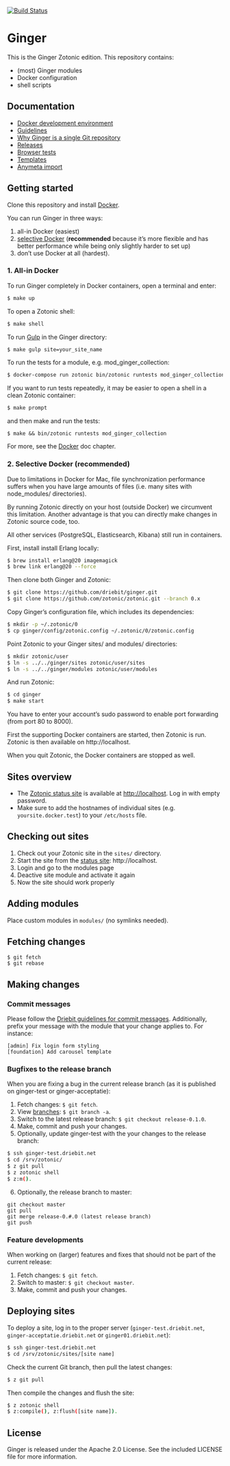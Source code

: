 
[![Build Status](https://travis-ci.org/driebit/ginger.svg?branch=master)](https://travis-ci.org/driebit/ginger)

Ginger
======

This is the Ginger Zotonic edition. This repository contains:

* (most) Ginger modules
* Docker configuration
* shell scripts

Documentation
-------------

* [Docker development environment](docs/docker.md)
* [Guidelines](docs/guidelines.md)
* [Why Ginger is a single Git repository](docs/monorepo.md)
* [Releases](docs/releases.md)
* [Browser tests](docs/browser-tests.md)
* [Templates](docs/templates.md)
* [Anymeta import](docs/anymeta-import.md)

Getting started
---------------

Clone this repository and install [Docker](https://www.docker.com/getdocker).

You can run Ginger in three ways:

1. all-in Docker (easiest)
2. [selective Docker](#2-selective-docker-recommended) (**recommended** because it’s more flexible and has better 
   performance while being only slightly harder to set up)
3. don’t use Docker at all (hardest). 

### 1. All-in Docker

To run Ginger completely in Docker containers, open a terminal and enter:

```bash
$ make up
```

To open a Zotonic shell:

```bash
$ make shell
```

To run [Gulp](https://github.com/driebit/docker-node-gulp) in the Ginger
directory:

```bash
$ make gulp site=your_site_name
```

To run the tests for a module, e.g. mod_ginger_collection:

```bash
$ docker-compose run zotonic bin/zotonic runtests mod_ginger_collection
```

If you want to run tests repeatedly, it may be easier to open a shell in a 
clean Zotonic container:

```bash
$ make prompt
```

and then make and run the tests: 

```
$ make && bin/zotonic runtests mod_ginger_collection
```

For more, see the [Docker](docs/docker.md) doc chapter.

### 2. Selective Docker (recommended)

Due to limitations in Docker for Mac, file synchronization performance suffers
when you have large amounts of files (i.e. many sites with node_modules/ 
directories).

By running Zotonic directly on your host (outside Docker) we circumvent this
limitation. Another advantage is that you can directly make changes in Zotonic
source code, too. 

All other services (PostgreSQL, Elasticsearch, Kibana) still run in
containers.

First, install install Erlang locally:

```bash
$ brew install erlang@20 imagemagick
$ brew link erlang@20 --force
```

Then clone both Ginger and Zotonic:

```bash
$ git clone https://github.com/driebit/ginger.git
$ git clone https://github.com/zotonic/zotonic.git --branch 0.x 
```

Copy Ginger’s configuration file, which includes its dependencies:

```bash
$ mkdir -p ~/.zotonic/0
$ cp ginger/config/zotonic.config ~/.zotonic/0/zotonic.config
```

Point Zotonic to your Ginger sites/ and modules/ directories:

```bash
$ mkdir zotonic/user
$ ln -s ../../ginger/sites zotonic/user/sites
$ ln -s ../../ginger/modules zotonic/user/modules
```

And run Zotonic:

```bash
$ cd ginger
$ make start
```

You have to enter your account’s sudo password to enable port forwarding 
(from port 80 to 8000).

First the supporting Docker containers are started, then Zotonic is run.
Zotonic is then available on http://localhost.

When you quit Zotonic, the Docker containers are stopped as well.

Sites overview
---------------

* The [Zotonic status site](http://zotonic.com/docs/latest/installation/zotonic_status.html)
  is available at [http://localhost](http://localhost). Log in with empty 
  password.
* Make sure to add the hostnames of individual sites (e.g. 
  `yoursite.docker.test`) to your `/etc/hosts` file.

Checking out sites
------------------

1. Check out your Zotonic site in the `sites/` directory.
2. Start the site from the [status site](http://zotonic.com/docs/latest/ref/status-site.html):
   http://localhost.
3. Login and go to the modules page
4. Deactive site module and activate it again
5. Now the site should work properly

Adding modules
--------------

Place custom modules in `modules/` (no symlinks needed).

Fetching changes
----------------

```
$ git fetch
$ git rebase
```

Making changes
--------------

### Commit messages

Please follow the [Driebit guidelines for commit messages](https://gitlab.driebit.nl/driebit/docs/blob/master/git.md#commit-messages).
Additionally, prefix your message with the module that your change applies to.
For instance:

```
[admin] Fix login form styling
[foundation] Add carousel template
```

### Bugfixes to the release branch

When you are fixing a bug in the current release branch (as it is published on
ginger-test or ginger-acceptatie):

1. Fetch changes: `$ git fetch`.
2. View [branches](https://gitlab.driebit.nl/driebit/ginger/branches): `$ git branch -a`.
3. Switch to the latest release branch: `$ git checkout release-0.1.0`.
4. Make, commit and push your changes.
5. Optionally, update ginger-test with the your changes to the release branch:

```bash
$ ssh ginger-test.driebit.net
$ cd /srv/zotonic/
$ z git pull
$ z zotonic shell
$ z:m().
```
6. Optionally, the release branch to master:

```
git checkout master
git pull
git merge release-0.#.0 (latest release branch)
git push
```

### Feature developments

When working on (larger) features and fixes that should not be part of the
current release:

1. Fetch changes: `$ git fetch`.
2. Switch to master: `$ git checkout master`.
3. Make, commit and push your changes.

Deploying sites
---------------

To deploy a site, log in to the proper server (`ginger-test.driebit.net`,
`ginger-acceptatie.driebit.net` or `ginger01.driebit.net`):

```bash
$ ssh ginger-test.driebit.net
$ cd /srv/zotonic/sites/[site name]
```

Check the current Git branch, then pull the latest changes:

```bash
$ z git pull
```

Then compile the changes and flush the site:

```bash
$ z zotonic shell
$ z:compile(), z:flush([site name]).
```

License
-------

Ginger is released under the Apache 2.0 License. See the included LICENSE file
for more information.
